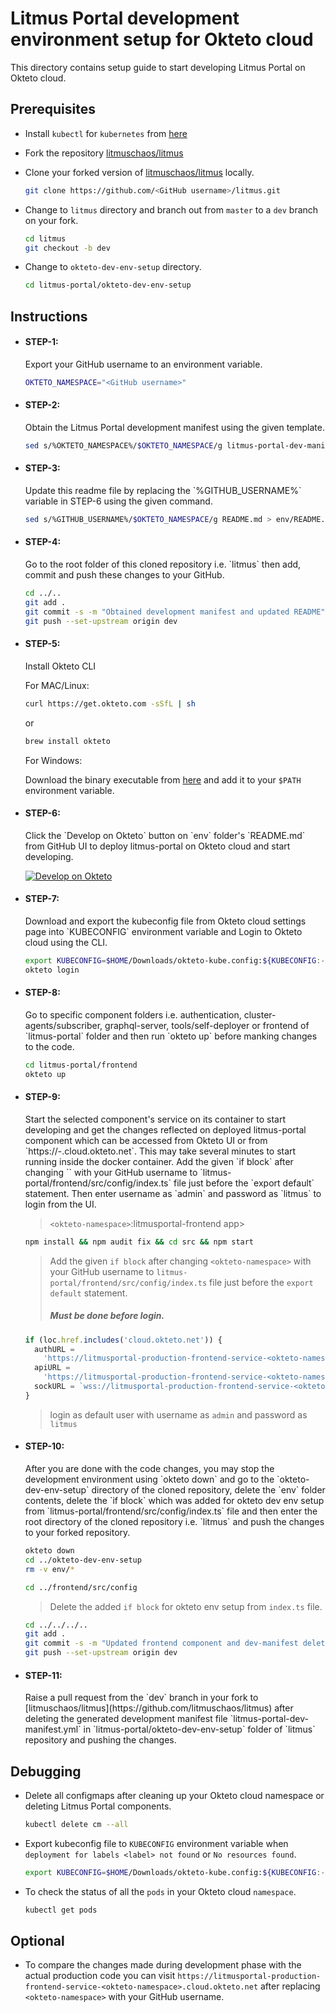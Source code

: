 # Litmus Portal development environment setup for Okteto cloud

This directory contains setup guide to start developing Litmus Portal on Okteto cloud. 


## Prerequisites

- Install `kubectl` for `kubernetes` from [here](https://kubernetes.io/docs/tasks/tools/install-kubectl)

- Fork the repository [litmuschaos/litmus](https://github.com/litmuschaos/litmus)

- Clone your forked version of [litmuschaos/litmus](https://github.com/litmuschaos/litmus) locally.

  ```bash
  git clone https://github.com/<GitHub username>/litmus.git
  ```

- Change to `litmus` directory and branch out from `master` to a `dev` branch on your fork.

  ```bash
  cd litmus
  git checkout -b dev
  ```

- Change to `okteto-dev-env-setup` directory.

  ```bash
  cd litmus-portal/okteto-dev-env-setup
  ```


## Instructions

- <h4>STEP-1:</h4> Export your GitHub username to an environment variable.

  ```bash
  OKTETO_NAMESPACE="<GitHub username>"
  ```

- <h4>STEP-2:</h4> Obtain the Litmus Portal development manifest using the given template.

  ```bash
  sed s/%OKTETO_NAMESPACE%/$OKTETO_NAMESPACE/g litmus-portal-dev-manifest-template.yml > env/litmus-portal-dev-manifest.yml
  ```

- <h4>STEP-3:</h4> Update this readme file by replacing the `%GITHUB_USERNAME%` variable in STEP-6 using the given command.

  ```bash
  sed s/%GITHUB_USERNAME%/$OKTETO_NAMESPACE/g README.md > env/README.md
  ```

- <h4>STEP-4:</h4> Go to the root folder of this cloned repository i.e. `litmus` then add, commit and push these changes to your GitHub.

  ```bash
  cd ../..
  git add .
  git commit -s -m "Obtained development manifest and updated README"
  git push --set-upstream origin dev
  ```

- <h4>STEP-5:</h4> Install Okteto CLI
  
  For MAC/Linux:

  ```bash
  curl https://get.okteto.com -sSfL | sh
  ```

  or

  ```bash
  brew install okteto
  ```

  For Windows:

  Download the binary executable from [here](https://downloads.okteto.com/cli/okteto.exe) and add it to your `$PATH` environment variable.

- <h4>STEP-6:</h4> Click the `Develop on Okteto` button on `env` folder's `README.md` from GitHub UI to deploy litmus-portal on Okteto cloud and start developing.
  
  [![Develop on Okteto](https://okteto.com/develop-okteto.svg)](https://cloud.okteto.com/deploy?repository=https://github.com/%GITHUB_USERNAME%/litmus&branch=dev)

- <h4>STEP-7:</h4> Download and export the kubeconfig file from Okteto cloud settings page into `KUBECONFIG` environment variable and Login to Okteto cloud using the CLI.

  ```bash
  export KUBECONFIG=$HOME/Downloads/okteto-kube.config:${KUBECONFIG:-$HOME/.kube/config}
  okteto login
  ```

- <h4>STEP-8:</h4> Go to specific component folders i.e. authentication, cluster-agents/subscriber, graphql-server, tools/self-deployer or frontend of `litmus-portal` folder and then run `okteto up` before manking changes to the code.

  ```bash
  cd litmus-portal/frontend
  okteto up
  ```

- <h4>STEP-9:</h4> Start the selected component's service on its container to start developing and get the changes reflected on deployed litmus-portal component which can be accessed from Okteto UI or from `https://<service name>-<okteto-namespace>.cloud.okteto.net`. This may take several minutes to start running inside the docker container. Add the given `if block` after changing `<okteto-namespace>` with your GitHub username to `litmus-portal/frontend/src/config/index.ts` file just before the `export default` statement. Then enter username as `admin` and password as `litmus` to login from the UI.

  > `<okteto-namespace>`:litmusportal-frontend app>
  ```bash
  npm install && npm audit fix && cd src && npm start
  ```

  > Add the given `if block` after changing `<okteto-namespace>` with your GitHub username to `litmus-portal/frontend/src/config/index.ts` file just before the `export default` statement. <h5>Must be done before login.</h5>
  ```js
  if (loc.href.includes('cloud.okteto.net')) {
    authURL =
      'https://litmusportal-production-frontend-service-<okteto-namespace>.cloud.okteto.net/auth';
    apiURL =
      'https://litmusportal-production-frontend-service-<okteto-namespace>.cloud.okteto.net/api';
    sockURL = `wss://litmusportal-production-frontend-service-<okteto-namespace>.cloud.okteto.net/ws`;
  }
  ```

  > login as default user with username as `admin` and password as `litmus` 

- <h4>STEP-10:</h4> After you are done with the code changes, you may stop the development environment using `okteto down` and go to the `okteto-dev-env-setup` directory of the cloned repository, delete the  `env` folder contents, delete the `if block` which was added for okteto dev env setup from `litmus-portal/frontend/src/config/index.ts` file and then enter the root directory of the cloned repository i.e. `litmus` and push the changes to your forked repository.

  >
  ```bash
  okteto down
  cd ../okteto-dev-env-setup
  rm -v env/*
  ```
  
  >
  ```bash
  cd ../frontend/src/config
  ```
  
  > Delete the added `if block` for okteto env setup from `index.ts` file.

  >
  ```bash
  cd ../../../..
  git add .
  git commit -s -m "Updated frontend component and dev-manifest deleted."
  git push --set-upstream origin dev
  ```

- <h4>STEP-11:</h4> Raise a pull request from the `dev` branch in your fork to [litmuschaos/litmus](https://github.com/litmuschaos/litmus) after deleting the generated development manifest file `litmus-portal-dev-manifest.yml` in `litmus-portal/okteto-dev-env-setup` folder of `litmus` repository and pushing the changes.


## Debugging

- Delete all configmaps after cleaning up your Okteto cloud namespace or deleting Litmus Portal components.

  ```bash
  kubectl delete cm --all
  ```

- Export kubeconfig file to `KUBECONFIG` environment variable when `deployment for labels <label> not found` or `No resources found`.

  ```bash
  export KUBECONFIG=$HOME/Downloads/okteto-kube.config:${KUBECONFIG:-$HOME/.kube/config}
  ```

- To check the status of all the `pods` in your Okteto cloud `namespace`.

  ```bash
  kubectl get pods
  ```


## Optional

- To compare the changes made during development phase with the actual production code you can visit `https://litmusportal-production-frontend-service-<okteto-namespace>.cloud.okteto.net` after replacing `<okteto-namespace>` with your GitHub username.
